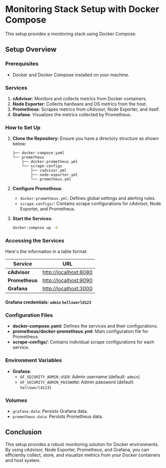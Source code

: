 # Monitoring Stack Setup with Docker Compose

This setup provides a monitoring stack using Docker Compose.
## Setup Overview

### Prerequisites

- Docker and Docker Compose installed on your machine.

### Services

1. **cAdvisor**: Monitors and collects metrics from Docker containers.
2. **Node Exporter**: Collects hardware and OS metrics from the host.
3. **Prometheus**: Scrapes metrics from cAdvisor, Node Exporter, and itself.
4. **Grafana**: Visualizes the metrics collected by Prometheus.

### How to Set Up

1. **Clone the Repository**: Ensure you have a directory structure as shown below:
   ```
   ├── docker-compose.yaml
   └── prometheus
       ├── docker-prometheus.yml
       └── scrape-configs
           ├── cadvisor.yml
           ├── node-exporter.yml
           └── prometheus.yml
   ```

2. **Configure Prometheus**:
   - `docker-prometheus.yml`: Defines global settings and alerting rules.
   - `scrape-configs/`: Contains scrape configurations for cAdvisor, Node Exporter, and Prometheus.

3. **Start the Services**:
   ```bash
   docker-compose up -d
   ```

### Accessing the Services

Here's the information in a table format:

| Service        | URL                                            |
| -------------- | ---------------------------------------------- |
| **cAdvisor**   | [http://localhost:8080](http://localhost:8080) |
| **Prometheus** | [http://localhost:9090](http://localhost:9090) |
| **Grafana**    | [http://localhost:3000](http://localhost:3000) |

#### **Grafana credentials:** `admin` `helloworld123`

### Configuration Files

- **docker-compose.yaml**: Defines the services and their configurations.
- **prometheus/docker-prometheus.yml**: Main configuration file for Prometheus.
- **scrape-configs/**: Contains individual scrape configurations for each service.

### Environment Variables

- **Grafana**:
  - `GF_SECURITY_ADMIN_USER`: Admin username (default: `admin`)
  - `GF_SECURITY_ADMIN_PASSWORD`: Admin password (default: `helloworld123`)

### Volumes

- `grafana-data`: Persists Grafana data.
- `prometheus-data`: Persists Prometheus data.

## Conclusion

This setup provides a robust monitoring solution for Docker environments. By using cAdvisor, Node Exporter, Prometheus, and Grafana, you can efficiently collect, store, and visualize metrics from your Docker containers and host system.